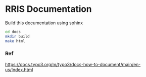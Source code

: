 # RRIS Documentation

Build this documentation using sphinx

```bash
cd docs
mkdir build
make html
```


### Ref

https://docs.typo3.org/m/typo3/docs-how-to-document/main/en-us/Index.html